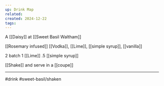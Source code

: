 ```yaml
---
up: Drink Map
related: 
created: 2024-12-22
tags:
---
```


A [[Daisy]] at [[Sweet Basil Waltham]]

[[Rosemary infused]] [[Vodka]], [[Lime]], [[simple syrup]], [[vanilla]]

2 batch
1 [[Lime]] 
.5 [[simple syrup]]

[[Shake]] and serve in a [[coupe]]

---
#drink 
#sweet-basil/shaken 